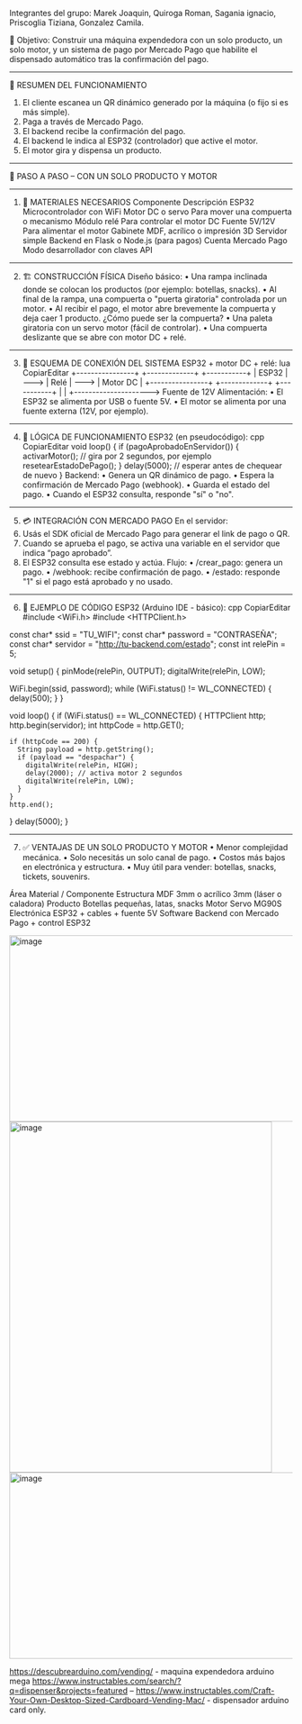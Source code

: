 Integrantes del grupo: Marek Joaquin, Quiroga Roman, Sagania ignacio, Priscoglia Tiziana, Gonzalez Camila.


🎯 Objetivo:
Construir una máquina expendedora con un solo producto, un solo motor, y un sistema de pago por Mercado Pago que habilite el dispensado automático tras la confirmación del pago.
________________________________________
🧩 RESUMEN DEL FUNCIONAMIENTO
1.	El cliente escanea un QR dinámico generado por la máquina (o fijo si es más simple).
2.	Paga a través de Mercado Pago.
3.	El backend recibe la confirmación del pago.
4.	El backend le indica al ESP32 (controlador) que active el motor.
5.	El motor gira y dispensa un producto.
________________________________________
🧱 PASO A PASO – CON UN SOLO PRODUCTO Y MOTOR
________________________________________
1. 🧰 MATERIALES NECESARIOS
Componente	Descripción
ESP32	Microcontrolador con WiFi
Motor DC o servo	Para mover una compuerta o mecanismo
Módulo relé	Para controlar el motor DC
Fuente 5V/12V	Para alimentar el motor
Gabinete	MDF, acrílico o impresión 3D
Servidor simple	Backend en Flask o Node.js (para pagos)
Cuenta Mercado Pago	Modo desarrollador con claves API
________________________________________
2. 🏗️ CONSTRUCCIÓN FÍSICA
Diseño básico:
•	Una rampa inclinada donde se colocan los productos (por ejemplo: botellas, snacks).
•	Al final de la rampa, una compuerta o "puerta giratoria" controlada por un motor.
•	Al recibir el pago, el motor abre brevemente la compuerta y deja caer 1 producto.
¿Cómo puede ser la compuerta?
•	Una paleta giratoria con un servo motor (fácil de controlar).
•	Una compuerta deslizante que se abre con motor DC + relé.
________________________________________
3. 🔌 ESQUEMA DE CONEXIÓN DEL SISTEMA
ESP32 + motor DC + relé:
lua
CopiarEditar
+----------------+      +-------------+      +-----------+
|     ESP32      | ---> |   Relé      | ---> | Motor DC  |
+----------------+      +-------------+      +-----------+
         |                    |
         +---------------------> Fuente de 12V
Alimentación:
•	El ESP32 se alimenta por USB o fuente 5V.
•	El motor se alimenta por una fuente externa (12V, por ejemplo).
________________________________________
4. 🧠 LÓGICA DE FUNCIONAMIENTO
ESP32 (en pseudocódigo):
cpp
CopiarEditar
void loop() {
  if (pagoAprobadoEnServidor()) {
    activarMotor(); // gira por 2 segundos, por ejemplo
    resetearEstadoDePago();
  }
  delay(5000); // esperar antes de chequear de nuevo
}
Backend:
•	Genera un QR dinámico de pago.
•	Espera la confirmación de Mercado Pago (webhook).
•	Guarda el estado del pago.
•	Cuando el ESP32 consulta, responde "sí" o "no".
________________________________________
5. 💳 INTEGRACIÓN CON MERCADO PAGO
En el servidor:
1.	Usás el SDK oficial de Mercado Pago para generar el link de pago o QR.
2.	Cuando se aprueba el pago, se activa una variable en el servidor que indica “pago aprobado”.
3.	El ESP32 consulta ese estado y actúa.
Flujo:
•	/crear_pago: genera un pago.
•	/webhook: recibe confirmación de pago.
•	/estado: responde "1" si el pago está aprobado y no usado.
________________________________________
6. 🧪 EJEMPLO DE CÓDIGO
ESP32 (Arduino IDE - básico):
cpp
CopiarEditar
#include <WiFi.h>
#include <HTTPClient.h>

const char* ssid = "TU_WIFI";
const char* password = "CONTRASEÑA";
const char* servidor = "http://tu-backend.com/estado";
const int relePin = 5;

void setup() {
  pinMode(relePin, OUTPUT);
  digitalWrite(relePin, LOW);

  WiFi.begin(ssid, password);
  while (WiFi.status() != WL_CONNECTED) {
    delay(500);
  }
}

void loop() {
  if (WiFi.status() == WL_CONNECTED) {
    HTTPClient http;
    http.begin(servidor);
    int httpCode = http.GET();

    if (httpCode == 200) {
      String payload = http.getString();
      if (payload == "despachar") {
        digitalWrite(relePin, HIGH);
        delay(2000); // activa motor 2 segundos
        digitalWrite(relePin, LOW);
      }
    }
    http.end();
  }
  delay(5000);
}
________________________________________
7. ✅ VENTAJAS DE UN SOLO PRODUCTO Y MOTOR
•	Menor complejidad mecánica.
•	Solo necesitás un solo canal de pago.
•	Costos más bajos en electrónica y estructura.
•	Muy útil para vender: botellas, snacks, tickets, souvenirs.

Área	Material / Componente
Estructura	MDF 3mm o acrílico 3mm (láser o caladora)
Producto	Botellas pequeñas, latas, snacks
Motor	Servo MG90S
Electrónica	ESP32 + cables + fuente 5V
Software	Backend con Mercado Pago + control ESP32


 <img width="589" height="331" alt="image" src="https://github.com/user-attachments/assets/4e68aabe-a155-45fb-906f-d954628c2a0d" />
<img width="467" height="623" alt="image" src="https://github.com/user-attachments/assets/d3b4ff6f-bc4c-4e85-a91e-cbda78f01a3e" />
<img width="589" height="331" alt="image" src="https://github.com/user-attachments/assets/40b3d973-0f90-43ff-86ec-69cfa6eeebbb" />

https://descubrearduino.com/vending/ - maquina expendedora arduino mega
https://www.instructables.com/search/?q=dispenser&projects=featured – 
https://www.instructables.com/Craft-Your-Own-Desktop-Sized-Cardboard-Vending-Mac/  - 
dispensador arduino card only.
 


